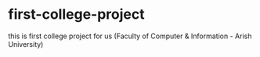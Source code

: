# first-college-project
this is first college project for us (Faculty of Computer &amp; Information - Arish University)
